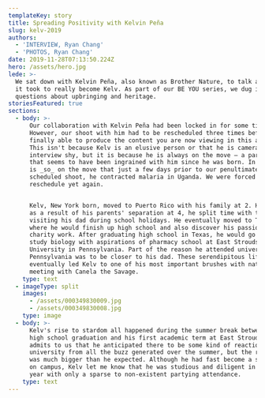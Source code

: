 ```yaml
---
templateKey: story
title: Spreading Positivity with Kelvin Peña
slug: kelv-2019
authors:
  - 'INTERVIEW, Ryan Chang'
  - 'PHOTOS, Ryan Chang'
date: 2019-11-28T07:13:50.224Z
hero: /assets/hero.jpg
lede: >-
  We sat down with Kelvin Peña, also known as Brother Nature, to talk about what
  it took to really become Kelv. As part of our BE YOU series, we dug into
  questions about upbringing and heritage.
storiesFeatured: true
sections:
  - body: >-
      Our collaboration with Kelvin Peña had been locked in for some time now.
      However, our shoot with him had to be rescheduled three times before we
      finally able to produce the content you are now viewing in this article.
      This isn't because Kelv is an elusive person or that he is camera or
      interview shy, but it is because he is always on the move — a part of life
      that seems to have been ingrained with him since he was born. In fact, he
      is _so_ on the move that just a few days prior to our penultimately
      scheduled shoot, he contracted malaria in Uganda. We were forced to
      reschedule yet again.


      Kelv, New York born, moved to Puerto Rico with his family at 2. However,
      as a result of his parents' separation at 4, he split time with them by
      visiting his dad during school holidays. He eventually moved to Texas at 9
      where he would finish up high school and also discover his passion for
      charity work. After graduating high school in Texas, he would go on to
      study biology with aspirations of pharmacy school at East Stroudsburg
      University in Pennsylvania. Part of the reason he attended university in
      Pennsylvania was to be closer to his dad. These serendipitous life choices
      eventually led Kelv to one of his most important brushes with nature — the
      meeting with Canela the Savage.
    type: text
  - imageType: split
    images:
      - /assets/000349830009.jpg
      - /assets/000349830008.jpg
    type: image
  - body: >-
      Kelv's rise to stardom all happened during the summer break between his
      high school graduation and his first academic term at East Stroudsburg. He
      admits to us that he anticipated there to be some kind of reaction at his
      university from all the buzz generated over the summer, but the reality
      was much bigger than he expected. Although he had fast become a sensation
      on campus, Kelv let me know that he was studious and diligent in his first
      year with only a sparse to non-existent partying attendance.
    type: text
---
```



